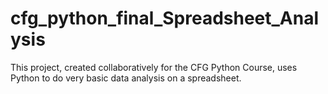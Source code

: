 # cfg_python_final_Spreadsheet_Analysis
This project, created collaboratively for the CFG Python Course, uses Python to do very basic data analysis on a spreadsheet.
